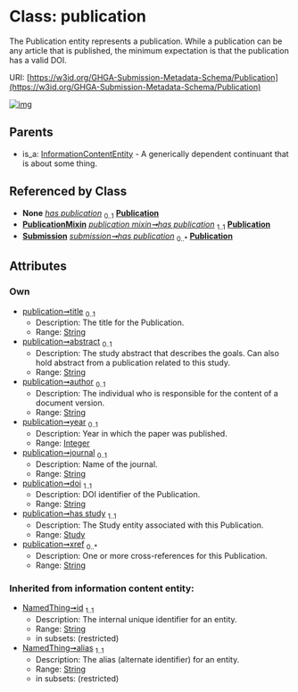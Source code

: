 
# Class: publication


The Publication entity represents a publication. While a publication can be any article that is published, the minimum expectation is that the publication has a valid DOI.

URI: [https://w3id.org/GHGA-Submission-Metadata-Schema/Publication](https://w3id.org/GHGA-Submission-Metadata-Schema/Publication)


[![img](https://yuml.me/diagram/nofunky;dir:TB/class/[Submission],[Study],[PublicationMixin],[Study]<has%20study%201..1-++[Publication&#124;title:string%20%3F;abstract:string%20%3F;author:string%20%3F;year:integer%20%3F;journal:string%20%3F;doi:string;xref:string%20*;id(i):string;alias(i):string],[Dataset]-%20has%20publication%200..1>[Publication],[Submission]-%20has%20publication(i)%200..1>[Publication],[PublicationMixin]-%20has%20publication(i)%200..1>[Publication],[PublicationMixin]-%20has%20publication%201..1>[Publication],[Submission]++-%20has%20publication%200..*>[Publication],[InformationContentEntity]^-[Publication],[InformationContentEntity],[Dataset])](https://yuml.me/diagram/nofunky;dir:TB/class/[Submission],[Study],[PublicationMixin],[Study]<has%20study%201..1-++[Publication&#124;title:string%20%3F;abstract:string%20%3F;author:string%20%3F;year:integer%20%3F;journal:string%20%3F;doi:string;xref:string%20*;id(i):string;alias(i):string],[Dataset]-%20has%20publication%200..1>[Publication],[Submission]-%20has%20publication(i)%200..1>[Publication],[PublicationMixin]-%20has%20publication(i)%200..1>[Publication],[PublicationMixin]-%20has%20publication%201..1>[Publication],[Submission]++-%20has%20publication%200..*>[Publication],[InformationContentEntity]^-[Publication],[InformationContentEntity],[Dataset])

## Parents

 *  is_a: [InformationContentEntity](InformationContentEntity.md) - A generically dependent continuant that is about some thing.

## Referenced by Class

 *  **None** *[has publication](has_publication.md)*  <sub>0..1</sub>  **[Publication](Publication.md)**
 *  **[PublicationMixin](PublicationMixin.md)** *[publication mixin➞has publication](publication_mixin_has_publication.md)*  <sub>1..1</sub>  **[Publication](Publication.md)**
 *  **[Submission](Submission.md)** *[submission➞has publication](submission_has_publication.md)*  <sub>0..\*</sub>  **[Publication](Publication.md)**

## Attributes


### Own

 * [publication➞title](publication_title.md)  <sub>0..1</sub>
     * Description: The title for the Publication.
     * Range: [String](types/String.md)
 * [publication➞abstract](publication_abstract.md)  <sub>0..1</sub>
     * Description: The study abstract that describes the goals. Can also hold abstract from a publication related to this study.
     * Range: [String](types/String.md)
 * [publication➞author](publication_author.md)  <sub>0..1</sub>
     * Description: The individual who is responsible for the content of a document version.
     * Range: [String](types/String.md)
 * [publication➞year](publication_year.md)  <sub>0..1</sub>
     * Description: Year in which the paper was published.
     * Range: [Integer](types/Integer.md)
 * [publication➞journal](publication_journal.md)  <sub>0..1</sub>
     * Description: Name of the journal.
     * Range: [String](types/String.md)
 * [publication➞doi](publication_doi.md)  <sub>1..1</sub>
     * Description: DOI identifier of the Publication.
     * Range: [String](types/String.md)
 * [publication➞has study](publication_has_study.md)  <sub>1..1</sub>
     * Description: The Study entity associated with this Publication.
     * Range: [Study](Study.md)
 * [publication➞xref](publication_xref.md)  <sub>0..\*</sub>
     * Description: One or more cross-references for this Publication.
     * Range: [String](types/String.md)

### Inherited from information content entity:

 * [NamedThing➞id](named_thing_id.md)  <sub>1..1</sub>
     * Description: The internal unique identifier for an entity.
     * Range: [String](types/String.md)
     * in subsets: (restricted)
 * [NamedThing➞alias](named_thing_alias.md)  <sub>1..1</sub>
     * Description: The alias (alternate identifier) for an entity.
     * Range: [String](types/String.md)
     * in subsets: (restricted)
